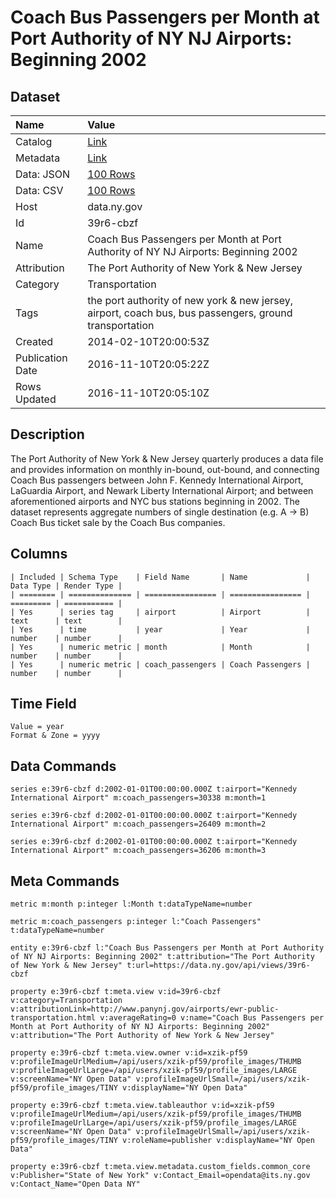 # Coach Bus Passengers per Month at Port Authority of NY NJ Airports: Beginning 2002

## Dataset

| Name | Value |
| :--- | :---- |
| Catalog | [Link](https://catalog.data.gov/dataset/coach-bus-passengers-per-month-at-port-authority-of-ny-nj-airports-beginning-2002) |
| Metadata | [Link](https://data.ny.gov/api/views/39r6-cbzf) |
| Data: JSON | [100 Rows](https://data.ny.gov/api/views/39r6-cbzf/rows.json?max_rows=100) |
| Data: CSV | [100 Rows](https://data.ny.gov/api/views/39r6-cbzf/rows.csv?max_rows=100) |
| Host | data.ny.gov |
| Id | 39r6-cbzf |
| Name | Coach Bus Passengers per Month at Port Authority of NY NJ Airports: Beginning 2002 |
| Attribution | The Port Authority of New York & New Jersey |
| Category | Transportation |
| Tags | the port authority of new york & new jersey, airport, coach bus, bus passengers, ground transportation |
| Created | 2014-02-10T20:00:53Z |
| Publication Date | 2016-11-10T20:05:22Z |
| Rows Updated | 2016-11-10T20:05:10Z |

## Description

The Port Authority of New York & New Jersey quarterly produces a data file and provides information on monthly in-bound, out-bound, and connecting Coach Bus passengers between John F. Kennedy International Airport, LaGuardia Airport, and Newark Liberty International Airport; and between aforementioned airports and NYC bus stations beginning in 2002. The dataset represents aggregate numbers of single destination (e.g. A -> B) Coach Bus ticket sale by the Coach Bus companies.

## Columns

```ls
| Included | Schema Type    | Field Name       | Name             | Data Type | Render Type |
| ======== | ============== | ================ | ================ | ========= | =========== |
| Yes      | series tag     | airport          | Airport          | text      | text        |
| Yes      | time           | year             | Year             | number    | number      |
| Yes      | numeric metric | month            | Month            | number    | number      |
| Yes      | numeric metric | coach_passengers | Coach Passengers | number    | number      |
```

## Time Field

```ls
Value = year
Format & Zone = yyyy
```

## Data Commands

```ls
series e:39r6-cbzf d:2002-01-01T00:00:00.000Z t:airport="Kennedy International Airport" m:coach_passengers=30338 m:month=1

series e:39r6-cbzf d:2002-01-01T00:00:00.000Z t:airport="Kennedy International Airport" m:coach_passengers=26409 m:month=2

series e:39r6-cbzf d:2002-01-01T00:00:00.000Z t:airport="Kennedy International Airport" m:coach_passengers=36206 m:month=3
```

## Meta Commands

```ls
metric m:month p:integer l:Month t:dataTypeName=number

metric m:coach_passengers p:integer l:"Coach Passengers" t:dataTypeName=number

entity e:39r6-cbzf l:"Coach Bus Passengers per Month at Port Authority of NY NJ Airports: Beginning 2002" t:attribution="The Port Authority of New York & New Jersey" t:url=https://data.ny.gov/api/views/39r6-cbzf

property e:39r6-cbzf t:meta.view v:id=39r6-cbzf v:category=Transportation v:attributionLink=http://www.panynj.gov/airports/ewr-public-transportation.html v:averageRating=0 v:name="Coach Bus Passengers per Month at Port Authority of NY NJ Airports: Beginning 2002" v:attribution="The Port Authority of New York & New Jersey"

property e:39r6-cbzf t:meta.view.owner v:id=xzik-pf59 v:profileImageUrlMedium=/api/users/xzik-pf59/profile_images/THUMB v:profileImageUrlLarge=/api/users/xzik-pf59/profile_images/LARGE v:screenName="NY Open Data" v:profileImageUrlSmall=/api/users/xzik-pf59/profile_images/TINY v:displayName="NY Open Data"

property e:39r6-cbzf t:meta.view.tableauthor v:id=xzik-pf59 v:profileImageUrlMedium=/api/users/xzik-pf59/profile_images/THUMB v:profileImageUrlLarge=/api/users/xzik-pf59/profile_images/LARGE v:screenName="NY Open Data" v:profileImageUrlSmall=/api/users/xzik-pf59/profile_images/TINY v:roleName=publisher v:displayName="NY Open Data"

property e:39r6-cbzf t:meta.view.metadata.custom_fields.common_core v:Publisher="State of New York" v:Contact_Email=opendata@its.ny.gov v:Contact_Name="Open Data NY"
```